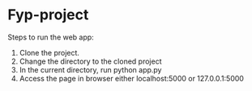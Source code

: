 ﻿# Fyp-project

Steps to run the web app:
1. Clone the project.
2. Change the directory to the cloned project
3. In the current directory, run python app.py
4. Access the page in browser either localhost:5000 or 127.0.0.1:5000
